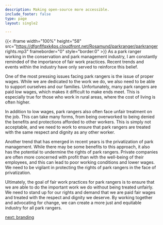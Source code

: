 ```yaml
---
description: Making open-source more accessible.
include_footer: false
type: page
layout: single2

---
```



{{< iframe width="100%" height="58" src="https://dfgnflfqxk4ps.cloudfront.net/Rosamund/parkranger/parkranger rights.mp3" frameborder="0" style="border:0" >}}
As a park ranger working in the conservation and park management industry, I am constantly reminded of the importance of fair work practices. Recent trends and events within the industry have only served to reinforce this belief.

One of the most pressing issues facing park rangers is the issue of proper wages. While we are dedicated to the work we do, we also need to be able to support ourselves and our families. Unfortunately, many park rangers are paid low wages, which makes it difficult to make ends meet. This is especially true for those who work in rural areas, where the cost of living is often higher.

In addition to low wages, park rangers also often face unfair treatment on the job. This can take many forms, from being overworked to being denied the benefits and protections afforded to other workers. This is simply not acceptable, and we need to work to ensure that park rangers are treated with the same respect and dignity as any other worker.

Another trend that has emerged in recent years is the privatization of park management. While there may be some benefits to this approach, it also has the potential to undermine the rights of park rangers. Private companies are often more concerned with profit than with the well-being of their employees, and this can lead to poor working conditions and lower wages. We need to be vigilant in protecting the rights of park rangers in the face of privatization.

Ultimately, the goal of fair work practices for park rangers is to ensure that we are able to do the important work we do without being treated unfairly. We need to stand up for our rights and demand that we are paid fair wages and treated with the respect and dignity we deserve. By working together and advocating for change, we can create a more just and equitable industry for all park rangers.


<a href="https://workdojos.com/parkranger/branding">next: branding</a>
